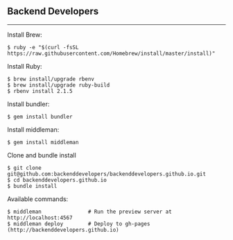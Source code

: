 ## Backend Developers
---

Install Brew:

    $ ruby -e "$(curl -fsSL https://raw.githubusercontent.com/Homebrew/install/master/install)"

Install Ruby:

    $ brew install/upgrade rbenv
    $ brew install/upgrade ruby-build
    $ rbenv install 2.1.5

Install bundler:

    $ gem install bundler

Install middleman:

    $ gem install middleman

Clone and bundle install

    $ git clone git@github.com:backenddevelopers/backenddevelopers.github.io.git
    $ cd backenddevelopers.github.io
    $ bundle install

Available commands:

    $ middleman               # Run the preview server at http://localhost:4567
    $ middleman deploy        # Deploy to gh-pages (http://backenddevelopers.github.io)
